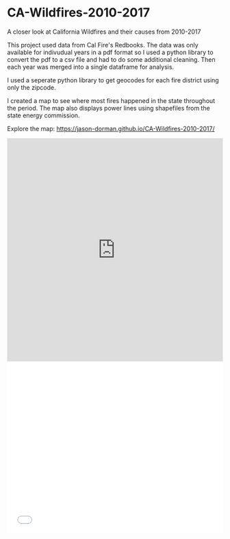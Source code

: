 # CA-Wildfires-2010-2017
A closer look at California Wildfires and their causes from 2010-2017

This project used data from Cal Fire's Redbooks. The data was only available for indivudual years in a pdf format so I used a python library to convert the pdf to a csv file and had to do some additional cleaning. Then each year was merged into a single dataframe for analysis. 

I used a seperate python library to get geocodes for each fire district using only the zipcode. 

I created a map to see where most fires happened in the state throughout the period. The map also displays power lines using shapefiles from the state energy commission.

Explore the map:
https://jason-dorman.github.io/CA-Wildfires-2010-2017/

<iframe width="100%" height="520" frameborder="0" src="https://nbcuniversal.carto.com/u/nbc-sandiego/builder/4461c79f-d3da-4258-912c-d1dc7031ff79/embed" allowfullscreen webkitallowfullscreen mozallowfullscreen oallowfullscreen msallowfullscreen></iframe>

<iframe title="WILDFIRES CAUSED BY POWER LINES" aria-label="Column Chart" id="datawrapper-chart-rtmSt" src="//datawrapper.dwcdn.net/rtmSt/2/" scrolling="no" frameborder="0" style="width: 0; min-width: 100% !important; border: none;" height="400"></iframe><script type="text/javascript">(function() {    'use strict';    window.addEventListener('message', function(event) {        if (typeof event.data['datawrapper-height'] !== 'undefined') {            for (var chartId in event.data['datawrapper-height']) {                var iframe = document.getElementById('datawrapper-chart-' + chartId) || document.querySelector("iframe[src*='" + chartId + "']");                if (!iframe) {                    continue;                }                iframe.style.height = event.data['datawrapper-height'][chartId] + 'px';            }        }    });})();</script>
